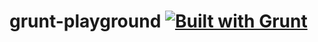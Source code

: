 grunt-playground [![Built with Grunt](https://cdn.gruntjs.com/builtwith.png)](http://gruntjs.com/)
================
